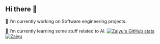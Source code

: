 ## Hi there 👋

<!--
**Chriszai/Chriszai** is a ✨ _special_ ✨ repository because its `README.md` (this file) appears on your GitHub profile.

Here are some ideas to get you started:

- 🔭 I’m currently working on ...
- 🌱 I’m currently learning ...
- 👯 I’m looking to collaborate on ...
- 🤔 I’m looking for help with ...
- 💬 Ask me about ...
- 📫 How to reach me: ...
- 😄 Pronouns: ...
- ⚡ Fun fact: ...
-->
🔭 I’m currently working on Software engineering projects.

🌱 I’m currently learning some stuff related to AI.
[![Zaiyu's GitHub stats](https://github-readme-stats.vercel.app/api?username=Chriszai)](https://github.com/anuraghazra/github-readme-stats)
[![Zaiyu](https://github-profile-trophy.vercel.app/?username=Chriszai)](https://github.com/ryo-ma/github-profile-trophy)
